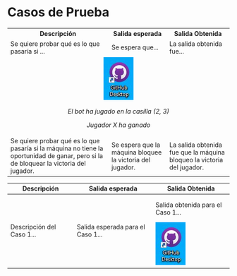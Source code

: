 # Casos de Prueba  

<table>
  <tr>
    <th>Descripción</th>
    <th>Salida esperada</th>
    <th>Salida Obtenida</th>
  </tr>
  <tr>
    <td>Se quiere probar qué es lo que pasaría si ...</td>
    <td>Se espera que...</td>
    <td>La salida obtenida fue...</td>
  </tr>
  <tr>
    <td colspan="3" style="text-align: center;">
      <img src="imagenes/Captura1.JPG" alt="El bot ha jugado en la casilla (2,3)">
      <p><em>El bot ha jugado en la casilla (2, 3)</em></p>
      <p><em>Jugador X ha ganado</em></p>
    </td>
  </tr>
  <tr>
    <td>Se quiere probar qué es lo que pasaría si la máquina no tiene la oportunidad de ganar, pero si la de bloquear la victoria del jugador.</td>
    <td>Se espera que la máquina bloquee la victoria del jugador.</td>
    <td>La salida obtenida fue que la máquina bloqueo la victoria del jugador.</td>
  </tr>
  </table>


  <table>
  <thead>
    <tr>
      <th>Descripción</th>
      <th>Salida esperada</th>
      <th>Salida Obtenida</th>
    </tr>
  </thead>
  <tbody>
    <tr>
      <td>Descripción del Caso 1...</td>
      <td>Salida esperada para el Caso 1...</td>
      <td>
        <p>Salida obtenida para el Caso 1...</p>
        <img src="imagenes/Captura1.jpg" alt="Captura de pantalla del resultado del Caso 1" style="max-width: 100%; height: auto;">
        </td>
    </tr>
    </tbody>
</table>
